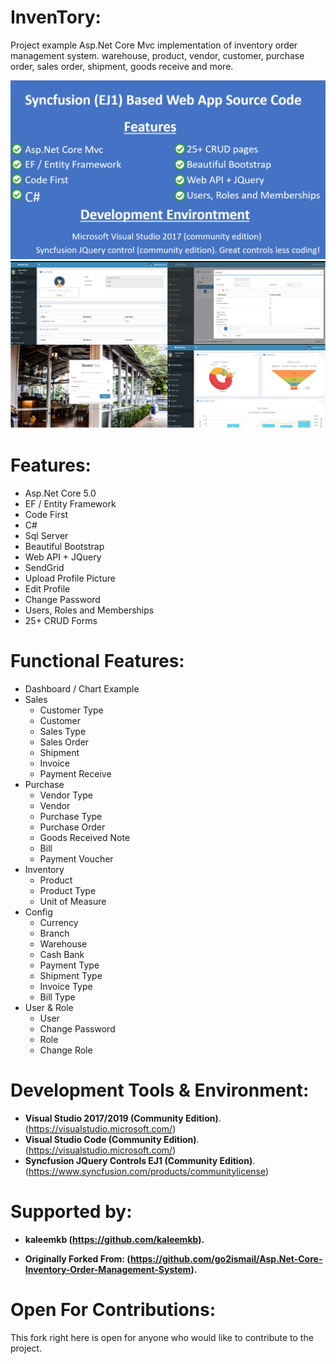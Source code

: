 # InvenTory:
Project example Asp.Net Core Mvc implementation of inventory order management system. warehouse, product, vendor, customer, purchase order, sales order, shipment, goods receive and more.


![inventory](InvenTory/wwwroot/images/scm6.png)
![inventory](InvenTory/wwwroot/images/scm7.png)


# Features:

- Asp.Net Core 5.0
- EF / Entity Framework
- Code First
- C#
- Sql Server
- Beautiful Bootstrap
- Web API + JQuery
- SendGrid
- Upload Profile Picture
- Edit Profile
- Change Password
- Users, Roles and Memberships
- 25+ CRUD Forms

# Functional Features:

- Dashboard / Chart Example
- Sales
  - Customer Type
  - Customer
  - Sales Type
  - Sales Order
  - Shipment
  - Invoice
  - Payment Receive
- Purchase
  - Vendor Type
  - Vendor
  - Purchase Type
  - Purchase Order
  - Goods Received Note
  - Bill
  - Payment Voucher
- Inventory
  - Product
  - Product Type
  - Unit of Measure
- Config
  - Currency
  - Branch
  - Warehouse
  - Cash Bank
  - Payment Type
  - Shipment Type
  - Invoice Type
  - Bill Type
- User & Role
  - User
  - Change Password
  - Role
  - Change Role


# Development Tools & Environment:

- **Visual Studio 2017/2019 (Community Edition)**. (https://visualstudio.microsoft.com/) 
- **Visual Studio Code (Community Edition)**. (https://visualstudio.microsoft.com/) 
- **Syncfusion JQuery Controls EJ1 (Community Edition)**. (https://www.syncfusion.com/products/communitylicense)



# Supported by:

- **kaleemkb (https://github.com/kaleemkb).**

- **Originally Forked From: (https://github.com/go2ismail/Asp.Net-Core-Inventory-Order-Management-System).**

# Open For Contributions:
This fork right here is open for anyone who would like to contribute to the project.




